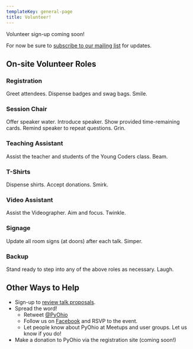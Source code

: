 ```yaml
---
templateKey: general-page
title: Volunteer!
---
```


Volunteer sign-up coming soon!

For now be sure to [subscribe to our mailing list](/news/keep-in-touch) for updates.

On-site Volunteer Roles
----------------------

### Registration
Greet attendees. Dispense badges and swag bags. Smile.

### Session Chair
Offer speaker water. Introduce speaker. Show provided time-remaining cards. Remind speaker to repeat questions. Grin.

### Teaching Assistant
Assist the teacher and students of the Young Coders class. Beam.

### T-Shirts
Dispense shirts. Accept donations. Smirk.

### Video Assistant
Assist the Videographer. Aim and focus. Twinkle.

### Signage
Update all room signs (at doors) after each talk. Simper.

### Backup
Stand ready to step into any of the above roles as necessary. Laugh.

Other Ways to Help
------------------

* Sign-up to [review talk proposals](/speak/review-proposals).
* Spread the word!
  * Retweet [@PyOhio](https://twitter.com/pyohio)
  * Follow us on [Facebook](https://www.facebook.com/pyohio) and RSVP to the event.
  * Let people know about PyOhio at Meetups and user groups. Let us know if you do!
* Make a donation to PyOhio via the registration site (coming soon!)

